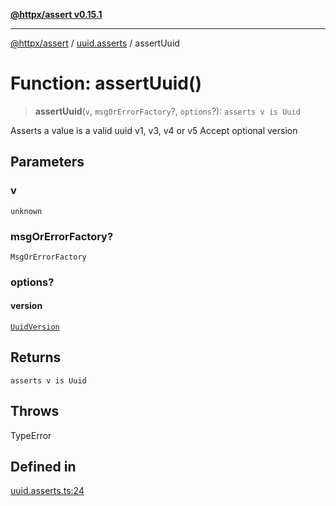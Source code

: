 [**@httpx/assert v0.15.1**](../../README.md)

***

[@httpx/assert](../../README.md) / [uuid.asserts](../README.md) / assertUuid

# Function: assertUuid()

> **assertUuid**(`v`, `msgOrErrorFactory`?, `options`?): `asserts v is Uuid`

Asserts a value is a valid uuid v1, v3, v4 or v5
Accept optional version

## Parameters

### v

`unknown`

### msgOrErrorFactory?

`MsgOrErrorFactory`

### options?

#### version

[`UuidVersion`](../../uuid.types/type-aliases/UuidVersion.md)

## Returns

`asserts v is Uuid`

## Throws

TypeError

## Defined in

[uuid.asserts.ts:24](https://github.com/belgattitude/httpx/blob/d121a71b95064daafd75a20aabf0a30f5fcdfbfa/packages/assert/src/uuid.asserts.ts#L24)
